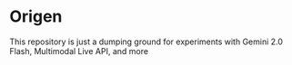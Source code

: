 # Origen

This repository is just a dumping ground for experiments with Gemini 2.0 Flash, Multimodal Live API, and more
